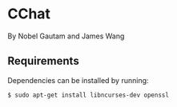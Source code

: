 # CChat
By Nobel Gautam and James Wang

## Requirements
Dependencies can be installed by running:

`$ sudo apt-get install libncurses-dev openssl`
